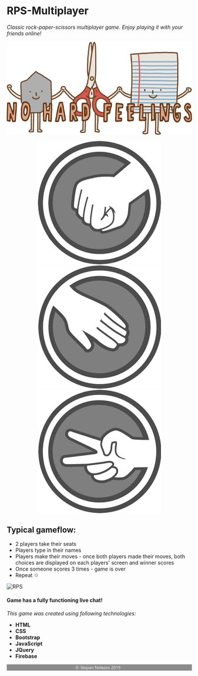 # RPS-Multiplayer

_Classic rock-paper-scissors multiplayer game. Enjoy playing it with your friends online!_

<p align="center">
    <img src="assets/images/logo.png">
</p>
<p align="center">
    <img src="assets/images/rock.png">
    <img src="assets/images/paper.png">
    <img src="assets/images/scissors.png">
</p>

## Typical gameflow:
* 2 players take their seats
* Players type in their names
* Players make their moves - once both players made their moves, both choices are displayed on each players' screen and winner scores
* Once someone scores 3 times - game is over
* Repeat ♲

![RPS](assets/images/readme.gif)

#### Game has a fully functioning live chat!

_This game was created using following technologies:_
* **HTML**
* **CSS**
* **Bootstrap**
* **JavaScript**
* **JQuery**
* **Firebase**


![footer](assets/images/footer.png)